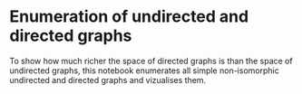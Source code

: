 # Enumeration of undirected and directed graphs

To show how much richer the space of directed graphs is than the space of undirected graphs, this notebook enumerates all simple non-isomorphic undirected and directed graphs and vizualises them.
